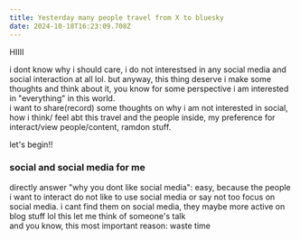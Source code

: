 ```yaml
---
title: Yesterday many people travel from X to bluesky
date: 2024-10-18T16:23:09.708Z
---
```



HIIII  
  
i dont know why i should care, i do not interestsed in any social media and social interaction at all lol. but anyway, this thing deserve i make some thoughts and think about it, you know for some perspective i am interested in "everything" in this world.   
i want to share(record) some thoughts on why i am not interested in social, how i think/ feel abt this travel and the people inside, my preference for interact/view people/content, ramdon stuff.  
  
let's begin!!  
  
### social and social media for me
directly answer "why you dont like social media": easy, because the people i want to interact do not like to use social media or say not too focus on social media.   i cant find them on social media, they maybe more active on blog stuff lol
this let me think of someone's talk   
and you know, this most important reason: waste time